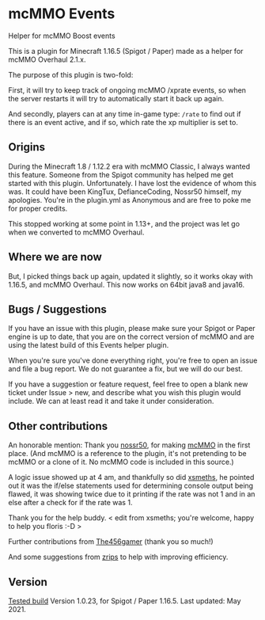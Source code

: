# mcMMO Events

Helper for mcMMO Boost events

This is a plugin for Minecraft 1.16.5 (Spigot / Paper) made as a helper for mcMMO Overhaul 2.1.x. 

The purpose of this plugin is two-fold:

First, it will try to keep track of ongoing mcMMO /xprate events, so when the server restarts it will try to automatically start it back up again. 

And secondly, players can at any time in-game type: `/rate` to find out if there is an event active, and if so, which rate the xp multiplier is set to.

## Origins

During the Minecraft 1.8 / 1.12.2 era with mcMMO Classic, I always wanted this feature. Someone from the Spigot community has helped me get started with this plugin. Unfortunately. I have lost the evidence of whom this was. It could have been KingTux, DefianceCoding, Nossr50 himself, my apologies. You're in the plugin.yml as Anonymous and are free to poke me for proper credits. 

This stopped working at some point in 1.13+, and the project was let go when we converted to mcMMO Overhaul.

## Where we are now

But, I picked things back up again, updated it slightly, so it works okay with 1.16.5, and mcMMO Overhaul. This now works on 64bit java8 and java16.

## Bugs / Suggestions

If you have an issue with this plugin, please make sure your Spigot or Paper engine is up to date, that you are on the correct version of mcMMO and are using the latest build of this Events helper plugin. 

When you're sure you've done everything right, you're free to open an issue and file a bug report. We do not guarantee a fix, but we will do our best.

If you have a suggestion or feature request, feel free to open a blank new ticket under Issue > new, and describe what you wish this plugin would include. We can at least read it and take it under consideration. 

## Other contributions

An honorable mention: Thank you [nossr50](https://github.com/nossr50), for making [mcMMO](https://github.com/mcMMO-Dev/mcMMO) in the first place. (And mcMMO is a reference to the plugin, it's not pretending to be mcMMO or a clone of it. No mcMMO code is included in this source.)

A logic issue showed up at 4 am, and thankfully so did [xsmeths](https://github.com/xsmeths/), he pointed out it was the if/else statements used for determining console output being flawed, it was showing twice due to it printing if the rate was not 1 and in an else after a check for if the rate was 1.

Thank you for the help buddy. < edit from xsmeths; you're welcome, happy to help you floris :-D > <Hugs>

Further contributions from [The456gamer](https://github.com/the456gamer) (thank you so much!)

And some suggestions from [zrips](https://github.com/zrips/) to help with improving efficiency.

## Version

[Tested build](https://github.com/mrfloris/mcmmoevent/releases) Version 1.0.23, for Spigot / Paper 1.16.5. Last updated: May 2021.
